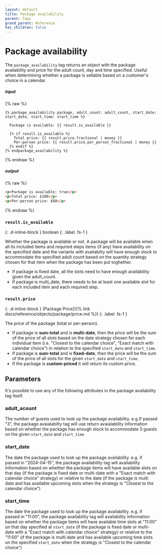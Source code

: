 ```yaml
---
layout: default
title: Package availability
parent: Tags
grand_parent: Reference
has_children: false
---
```


# Package availability

The `package_availability` tag returns an object with the package availability and price for the adult count, day and time specified. Useful when determining whether a package is sellable based on a customer's choice in a calendar.

##### input
{% raw %}
```liquid
{% package_availability package, adult_count: adult_count, start_date: start_date, start_time: start_time %}

  Package is available: {{ result.is_available }}

  {% if result.is_available %}
    Total price: {{ result.price.fractional | money }}
    Per-person price: {{ result.price.per_person_fractional | money }}
  {% endif %}
{% endpackage_availability %}
```
{% endraw %}

##### output
{% raw %}
```html
<p>Package is available: true</p>
<p>Total price: £180</p>
<p>Per-person price: £60</p>
```
{% endraw %}

### `result.is_available`
{: .d-inline-block }
boolean
{: .label .fs-1 }

Whether the package is available or not. A package will be available when all its included items and required steps items (if any) have availability on the specified date and the variants with availabilty will have enough stock to accommodate the specified adult count based on the quantity strategy chosen for that item when the package has been put toghether.

- If package is fixed date, all the slots need to have enough availability given the adult_count.
- If package is multi_date, there needs to be at least one available slot for each included item and each required step.

### `result.price`
{: .d-inline-block }
[Package Price]({% link docs/reference/objects/package/price.md %})
{: .label .fs-1 }

The price of the package (total or per-person).

- If package is __sum-total__ and is __multi-date__, then the price will be the sum of the price of all slots based on the date strategy chosen for each individual item (i.e. "Closest to the calendar choice", "Exact match with calendar choice") in relation to the specified `start_date` and `start_time`.
- If package is __sum-total__ and is __fixed-date__, then the price will be the sum of the price of all slots for the given `start_date` and `start_time`.
- If the package is __custom-priced__ it will return its custom price.

## Parameters

It's possible to use any of the following attributes in the package availability tag itself.

### adult_acount
The number of guests used to look up the package availability.
e.g If passed "3", the package avaialabilty tag will use return avaialability information based on whether the package has enough stock to accommodate 3 guests on the given `start_date` and `start_time`

### start_date
The date the package used to look up the package availability.
e.g. if passed in "2024-04-15", the package availability tag will availability information based on whether the package items will have available slots on that day (if the package is fixed date or multi-date with a "Exact match with calendar choice" strategy) or relative to the date (if the package is multi date and has available upcoming slots when the strategy is "Closest to the calendar choice")

### start_time
The date the package used to look up the package availability.
e.g. if passed in "11:00", the package availability tag will availability information based on whether the package items will have available time slots at "11:00" on that day specified at `start_date` (if the package is fixed date or multi-date with a "Exact match with calendar choice" strategy) or relative to the "11:00" (if the package is multi date and has available upcoming time slots on the specified `start_date` when the strategy is "Closest to the calendar choice")
